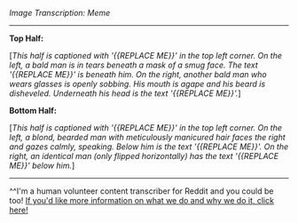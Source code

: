 *Image Transcription: Meme*

---

**Top Half:**

[*This half is captioned with '{{REPLACE ME}}' in the top left corner. On the left, a bald man is in tears beneath a mask of a smug face. The text '{{REPLACE ME}}' is beneath him. On the right, another bald man who wears glasses is openly sobbing. His mouth is agape and his beard is disheveled. Underneath his head is the text '{{REPLACE ME}}'.*]

**Bottom Half:**

[*This half is captioned with '{{REPLACE ME}}' in the top left corner. On the left, a blond, bearded man with meticulously manicured hair faces the right and gazes calmly, speaking. Below him is the text '{{REPLACE ME}}'. On the right, an identical man (only flipped horizontally) has the text '{{REPLACE ME}}' below him.*]

---

^^I'm&#32;a&#32;human&#32;volunteer&#32;content&#32;transcriber&#32;for&#32;Reddit&#32;and&#32;you&#32;could&#32;be&#32;too!&#32;[If&#32;you'd&#32;like&#32;more&#32;information&#32;on&#32;what&#32;we&#32;do&#32;and&#32;why&#32;we&#32;do&#32;it,&#32;click&#32;here!](https://www.reddit.com/r/TranscribersOfReddit/wiki/index)
